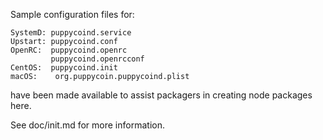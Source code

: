 Sample configuration files for:
```
SystemD: puppycoind.service
Upstart: puppycoind.conf
OpenRC:  puppycoind.openrc
         puppycoind.openrcconf
CentOS:  puppycoind.init
macOS:    org.puppycoin.puppycoind.plist
```
have been made available to assist packagers in creating node packages here.

See doc/init.md for more information.
